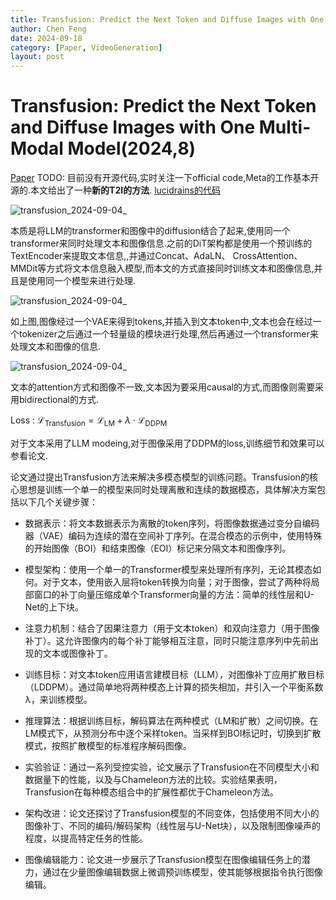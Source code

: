 ```yaml
---
title: Transfusion: Predict the Next Token and Diffuse Images with One Multi-Modal Model(2024,8)
author: Chen Feng
date: 2024-09-18
category: [Paper, VideoGeneration]
layout: post
---
```



# Transfusion: Predict the Next Token and Diffuse Images with One Multi-Modal Model(2024,8)


[Paper](https://www.arxiv.org/abs/2408.11039)
TODO: 目前没有开源代码,实时关注一下official code,Meta的工作基本开源的.本文给出了一种**新的T2I的方法**.
[lucidrains的代码](https://github.com/lucidrains/transfusion-pytorch)


![transfusion_2024-09-04_](https://s2.loli.net/2024/09/04/uhwcds1EgP42YTR.png)

本质是将LLM的transformer和图像中的diffusion结合了起来,使用同一个transformer来同时处理文本和图像信息.之前的DiT架构都是使用一个预训练的TextEncoder来提取文本信息,,并通过Concat、AdaLN、
CrossAttention、MMDit等方式将文本信息融入模型,而本文的方式直接同时训练文本和图像信息,并且是使用同一个模型来进行处理.

 ![transfusion_2024-09-04_](https://s2.loli.net/2024/09/04/oaXuAQKNlmbYtTL.png)

如上图,图像经过一个VAE来得到tokens,并插入到文本token中,文本也会在经过一个tokenizer之后通过一个轻量级的模块进行处理,然后再通过一个transformer来处理文本和图像的信息.

![transfusion_2024-09-04_](https://s2.loli.net/2024/09/04/d4cuMoPQnqDFKXt.png)

文本的attention方式和图像不一致,文本因为要采用causal的方式,而图像则需要采用bidirectional的方式.

 Loss : $\mathcal{L}_\text{Transfusion}=\mathcal{L}_\text{LM}+\lambda\cdot\mathcal{L}_\text{DDPM}$

 对于文本采用了LLM modeing,对于图像采用了DDPM的loss,训练细节和效果可以参看论文.


论文通过提出Transfusion方法来解决多模态模型的训练问题。Transfusion的核心思想是训练一个单一的模型来同时处理离散和连续的数据模态，具体解决方案包括以下几个关键步骤：

- 数据表示：将文本数据表示为离散的token序列，将图像数据通过变分自编码器（VAE）编码为连续的潜在空间补丁序列。在混合模态的示例中，使用特殊的开始图像（BOI）和结束图像（EOI）标记来分隔文本和图像序列。

- 模型架构：使用一个单一的Transformer模型来处理所有序列，无论其模态如何。对于文本，使用嵌入层将token转换为向量；对于图像，尝试了两种将局部窗口的补丁向量压缩成单个Transformer向量的方法：简单的线性层和U-Net的上下块。

- 注意力机制：结合了因果注意力（用于文本token）和双向注意力（用于图像补丁）。这允许图像内的每个补丁能够相互注意，同时只能注意序列中先前出现的文本或图像补丁。

- 训练目标：对文本token应用语言建模目标（LLM），对图像补丁应用扩散目标（LDDPM）。通过简单地将两种模态上计算的损失相加，并引入一个平衡系数λ，来训练模型。

- 推理算法：根据训练目标，解码算法在两种模式（LM和扩散）之间切换。在LM模式下，从预测分布中逐个采样token。当采样到BOI标记时，切换到扩散模式，按照扩散模型的标准程序解码图像。

- 实验验证：通过一系列受控实验，论文展示了Transfusion在不同模型大小和数据量下的性能，以及与Chameleon方法的比较。实验结果表明，Transfusion在每种模态组合中的扩展性都优于Chameleon方法。

- 架构改进：论文还探讨了Transfusion模型的不同变体，包括使用不同大小的图像补丁、不同的编码/解码架构（线性层与U-Net块），以及限制图像噪声的程度，以提高特定任务的性能。

- 图像编辑能力：论文进一步展示了Transfusion模型在图像编辑任务上的潜力，通过在少量图像编辑数据上微调预训练模型，使其能够根据指令执行图像编辑。